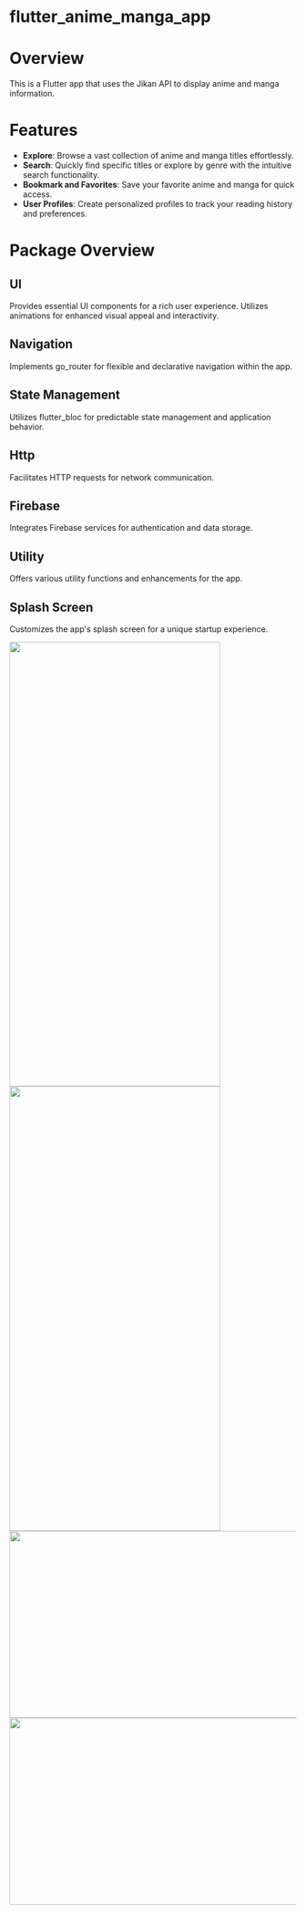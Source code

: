 # flutter_anime_manga_app

# Overview

This is a Flutter app that uses the Jikan API to display anime and manga information.

# Features

- **Explore**: Browse a vast collection of anime and manga titles effortlessly.
- **Search**: Quickly find specific titles or explore by genre with the intuitive search
  functionality.
- **Bookmark and Favorites**: Save your favorite anime and manga for quick access.
- **User Profiles**: Create personalized profiles to track your reading history and preferences.

# Package Overview

## UI

Provides essential UI components for a rich user experience. Utilizes animations for enhanced visual appeal and interactivity.

## Navigation

Implements go_router for flexible and declarative navigation within the app.

## State Management

Utilizes flutter_bloc for predictable state management and application behavior.

## Http

Facilitates HTTP requests for network communication.

## Firebase

Integrates Firebase services for authentication and data storage.

## Utility

Offers various utility functions and enhancements for the app.

## Splash Screen

Customizes the app's splash screen for a unique startup experience.

<img src="https://github.com/NijatNaghiyev/flutter_anime_manga_app/assets/121041954/b1af1901-eb3c-42be-8a05-2e1654cfe753" width="370" height="780">
<img src="https://github.com/NijatNaghiyev/flutter_anime_manga_app/assets/121041954/bf9786b8-9c42-4fe2-911d-8ac5220ef5f0" width="370" height="780">
<img src="https://github.com/NijatNaghiyev/flutter_anime_manga_app/assets/121041954/20166549-9ddc-491d-8f38-86fcc453c36b" width="718" height="328">
<img src="https://github.com/NijatNaghiyev/flutter_anime_manga_app/assets/121041954/03c18be3-b489-4846-a059-fb4c83786ab3" width="718" height="328">


